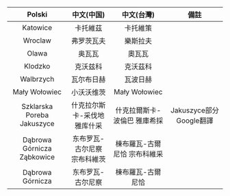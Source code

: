 |Polski|中文(中国)|中文(台灣)|備註|
|:--:|:--:|:--:|:--:|
|Katowice|卡托維茲|卡托維策||
|Wroclaw|弗罗茨瓦夫|樂斯拉夫||
|Olawa|奥瓦瓦|奧瓦瓦||
|Klodzko|克沃兹科|克沃茲科||
|Walbrzych|瓦尔布日赫|瓦波日赫|
|Mały Wołowiec|小沃沃维茨|Mały Wołowiec||
|Szklarska Poreba Jakuszyce|什克拉尔斯卡-采伐地 雅库什采|什克拉爾斯卡-波倫巴 雅庫希採|Jakuszyce部分Google翻譯|
|Dąbrowa Górnicza Ząbkowice|东布罗瓦-古尔尼察 宗布科維茨|棟布羅瓦-古爾尼恰 宗布科維采||
|Dąbrowa Górnicza|东布罗瓦-古尔尼察|棟布羅瓦-古爾尼恰||
